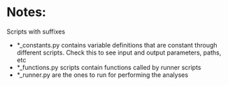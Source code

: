 # Notes:

Scripts with suffixes
- *_constants.py  contains variable definitions that are constant through different scripts. Check this to see input and output parameters, paths, etc
- *_functions.py scripts contain functions called by runner scripts
- *_runner.py are the ones to run for performing the analyses
